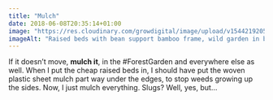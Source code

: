 ```yaml
---
title: "Mulch"
date: 2018-06-08T20:35:14+01:00
image: "https://res.cloudinary.com/growdigital/image/upload/v1544219205/bean-support-42480846351.jpg"
imageAlt: "Raised beds with bean support bamboo frame, wild garden in background"
---
```


If it doesn’t move, **mulch it**, in the #ForestGarden and everywhere else as well. When I put the cheap raised beds in, I should have put the woven plastic sheet mulch part way under the edges, to stop weeds growing up the sides. Now, I just mulch everything. Slugs? Well, yes, but…
